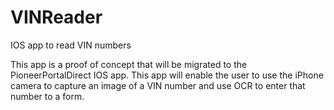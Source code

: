 VINReader
=========

IOS app to read VIN numbers

This app is a proof of concept that will be migrated to the PioneerPortalDirect IOS app. 
This app will enable the user to use the iPhone camera to capture an image of a VIN number and use OCR to enter that number to a form.
